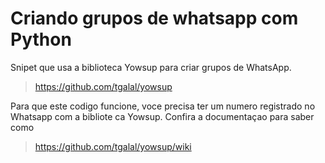 # Criando grupos de whatsapp com Python

Snipet que usa a biblioteca Yowsup para criar grupos de WhatsApp.
>https://github.com/tgalal/yowsup

Para que este codigo funcione, voce precisa ter um numero registrado no Whatsapp com a bibliote ca Yowsup. Confira a documentaçao para saber como
>https://github.com/tgalal/yowsup/wiki